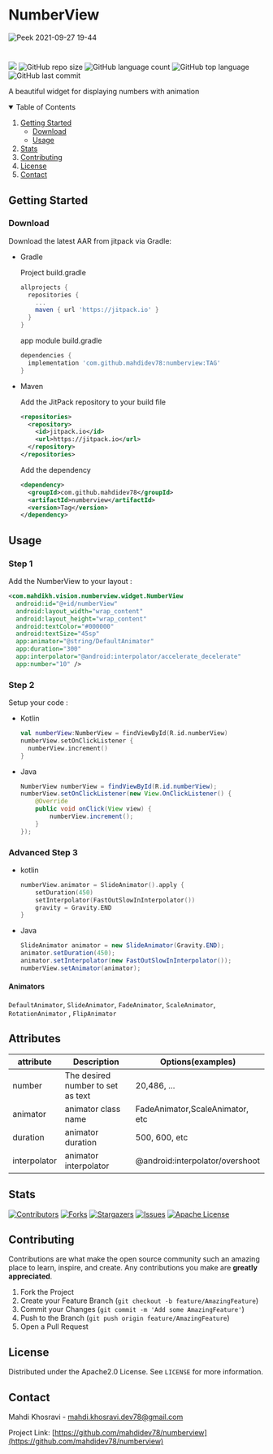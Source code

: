 # NumberView

![Peek 2021-09-27 19-44](https://user-images.githubusercontent.com/88603424/134947044-05d3301c-7bd1-4bcf-91aa-47bdd26f4c98.gif)

#

[![](https://jitpack.io/v/mahdidev78/numberview.svg)](https://jitpack.io/#mahdidev78/numberview)
![GitHub repo size](https://img.shields.io/github/repo-size/mahdidev78/numberview)
![GitHub language count](https://img.shields.io/github/languages/count/mahdidev78/numberview)
![GitHub top language](https://img.shields.io/github/languages/top/mahdidev78/numberview)
![GitHub last commit](https://img.shields.io/github/last-commit/mahdidev78/numberview?color=red)

A beautiful widget for displaying numbers with animation

<!-- TABLE OF CONTENTS -->
<details open="open">
  <summary>Table of Contents</summary>
  <ol>
    <li>
      <a href="#getting-started">Getting Started</a>
      <ul>
        <li><a href="#download">Download</a></li>
        <li><a href="#usage">Usage</a></li>
      </ul>
    </li>
    <li><a href="#stats">Stats</a></li>
    <li><a href="#contributing">Contributing</a></li>
    <li><a href="#license">License</a></li>
    <li><a href="#contact">Contact</a></li>
  </ol>
</details>

<!-- GETTING STARTED -->
## Getting Started

### Download

Download the latest AAR from jitpack via Gradle:

<ul>
  <li>
Gradle

Project build.gradle
  
```gradle
allprojects {
  repositories {
    ...
    maven { url 'https://jitpack.io' }
  }
}
```
app module build.gradle

```gradle
dependencies {
  implementation 'com.github.mahdidev78:numberview:TAG'
}
```
    
  </li>
  <li>
Maven
    
Add the JitPack repository to your build file
    
```xml
<repositories>
  <repository>
    <id>jitpack.io</id>
    <url>https://jitpack.io</url>
  </repository>
</repositories>
```
Add the dependency
```xml
<dependency>
  <groupId>com.github.mahdidev78</groupId>
  <artifactId>numberview</artifactId>
  <version>Tag</version>
</dependency>
```
  </li>
</ul>

<!-- USAGE EXAMPLES -->
## Usage

### Step 1

Add the NumberView to your layout :

```xml
<com.mahdikh.vision.numberview.widget.NumberView
  android:id="@+id/numberView"
  android:layout_width="wrap_content"
  android:layout_height="wrap_content"
  android:textColor="#000000"
  android:textSize="45sp"
  app:animator="@string/DefaultAnimator"
  app:duration="300"
  app:interpolator="@android:interpolator/accelerate_decelerate"
  app:number="10" />
```
### Step 2

Setup your code : 
<ul>
  <li>
    Kotlin
    
```kotlin
val numberView:NumberView = findViewById(R.id.numberView)
numberView.setOnClickListener {
  numberView.increment()
}
```
  </li>
  <li>
    Java
    
```java
NumberView numberView = findViewById(R.id.numberView);
numberView.setOnClickListener(new View.OnClickListener() {
    @Override
    public void onClick(View view) {
        numberView.increment();
    }
});
```
  </li>
</ul>

### Advanced Step 3

<ul>
  <li>
  kotlin

```kotlin
numberView.animator = SlideAnimator().apply {
    setDuration(450)
    setInterpolator(FastOutSlowInInterpolator())
    gravity = Gravity.END
}
```
  </li>
  <li>
  Java

```java
SlideAnimator animator = new SlideAnimator(Gravity.END);
animator.setDuration(450);
animator.setInterpolator(new FastOutSlowInInterpolator());
numberView.setAnimator(animator);
```
  </li>
</ul>

#### Animators

`DefaultAnimator`, `SlideAnimator`, `FadeAnimator`, `ScaleAnimator`, `RotationAnimator` , `FlipAnimator`

## Attributes

| attribute | Description | Options(examples)|
| --- | --- | --- |
| number | The desired number to set as text  | 20,486, ... |
| animator | animator class name | FadeAnimator,ScaleAnimator, etc |
| duration | animator duration | 500, 600, etc |
| interpolator | animator interpolator | @android:interpolator/overshoot |

<!-- _For more examples, please refer to the [Documentation](https://example.com)_ -->

## Stats

[![Contributors][contributors-shield]][contributors-url]
[![Forks][forks-shield]][forks-url]
[![Stargazers][stars-shield]][stars-url]
[![Issues][issues-shield]][issues-url]
[![Apache License][license-shield]][license-url]

<!-- CONTRIBUTING -->
## Contributing

Contributions are what make the open source community such an amazing place to learn, inspire, and create. Any contributions you make are **greatly appreciated**.

1. Fork the Project
2. Create your Feature Branch (`git checkout -b feature/AmazingFeature`)
3. Commit your Changes (`git commit -m 'Add some AmazingFeature'`)
4. Push to the Branch (`git push origin feature/AmazingFeature`)
5. Open a Pull Request

<!-- LICENSE -->
## License

Distributed under the Apache2.0 License. See `LICENSE` for more information.

<!-- CONTACT -->
## Contact

Mahdi Khosravi - mahdi.khosravi.dev78@gmail.com

Project Link: [https://github.com/mahdidev78/numberview](https://github.com/mahdidev78/numberview)

<!-- MARKDOWN LINKS & IMAGES -->
<!-- https://www.markdownguide.org/basic-syntax/#reference-style-links -->
[contributors-shield]: https://img.shields.io/github/contributors/mahdidev78/NumberView.svg?
[contributors-url]: https://github.com/mahdidev78/numberview/graphs/contributors
[forks-shield]: https://img.shields.io/github/forks/mahdidev78/NumberView.svg?
[forks-url]: https://github.com/mahdidev78/numberview/network/members
[stars-shield]: https://img.shields.io/github/stars/mahdidev78/NumberView.svg?
[stars-url]: https://github.com/mahdidev78/numberview/stargazers
[issues-shield]: https://img.shields.io/github/issues/mahdidev78/NumberView.svg?
[issues-url]: https://github.com/mahdidev78/numberview/issues
[license-shield]: https://img.shields.io/github/license/mahdidev78/NumberView.svg?
[license-url]: https://github.com/mahdidev78/numberview/blob/master/LICENSE.txt
[product-screenshot]: images/screenshot.png
